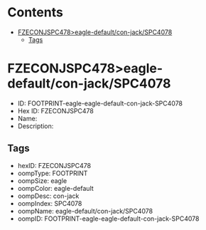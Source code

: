 



Contents
========

* [FZECONJSPC478>eagle-default/con-jack/SPC4078](#fzeconjspc478eagle-defaultcon-jackspc4078)
	* [Tags](#tags)

# FZECONJSPC478>eagle-default/con-jack/SPC4078

- ID: FOOTPRINT-eagle-eagle-default-con-jack-SPC4078
- Hex ID: FZECONJSPC478
- Name: 
- Description: 

## Tags

- hexID: FZECONJSPC478
- oompType: FOOTPRINT
- oompSize: eagle
- oompColor: eagle-default
- oompDesc: con-jack
- oompIndex: SPC4078
- oompName: eagle-default/con-jack/SPC4078
- oompID: FOOTPRINT-eagle-eagle-default-con-jack-SPC4078
